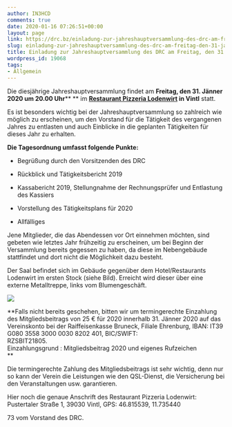 ```yaml
---
author: IN3HCD
comments: true
date: 2020-01-16 07:26:51+00:00
layout: page
link: https://drc.bz/einladung-zur-jahreshauptversammlung-des-drc-am-freitag-den-31-jaenner-2020/
slug: einladung-zur-jahreshauptversammlung-des-drc-am-freitag-den-31-jaenner-2020
title: Einladung zur Jahreshauptversammlung des DRC am Freitag, den 31. Jänner 2020.
wordpress_id: 19068
tags:
- Allgemein
---
```





Die diesjährige Jahreshauptversammlung findet am **Freitag, den 31. Jänner 2020 um 20.00 Uhr**** ** im **[Restaurant Pizzeria Lodenwirt](https://www.lodenwirt.com/) in Vintl** statt.




Es ist besonders wichtig bei der Jahreshauptversammlung so zahlreich wie möglich zu erscheinen, um den Vorstand für die Tätigkeit des vergangenen Jahres zu entlasten und auch Einblicke in die geplanten Tätigkeiten für dieses Jahr zu erhalten.




**Die Tagesordnung umfasst folgende Punkte:**






  * Begrüßung durch den Vorsitzenden des DRC


  * Rückblick und Tätigkeitsbericht 2019


  * Kassabericht 2019, Stellungnahme der Rechnungsprüfer und Entlastung des Kassiers


  * Vorstellung des Tätigkeitsplans für 2020


  * Allfälliges




Jene Mitglieder, die das Abendessen vor Ort einnehmen möchten, sind gebeten wie letztes Jahr frühzeitig zu erscheinen, um bei Beginn der Versammlung bereits gegessen zu haben, da diese im Nebengebäude stattfindet und dort nicht die Möglichkeit dazu besteht.




Der Saal befindet sich im Gebäude gegenüber dem Hotel/Restaurants Lodenwirt im ersten Stock (siehe Bild). Erreicht wird dieser über eine externe Metalltreppe, links vom Blumengeschäft.




![](https://drc.bz/wp-content/uploads/2020/01/loden.jpg)




**Falls nicht bereits geschehen, bitten wir um termingerechte Einzahlung des Mitgliedsbeitrags von 25 € für 2020 innerhalb 31. Jänner 2020 auf das Vereinskonto bei der Raiffeisenkasse Bruneck, Filiale Ehrenburg, IBAN: IT39 G080 3558 3000 0030 8202 401, BIC/SWIFT: RZSBIT21805.                                                                                          Einzahlungsgrund : Mitgliedsbeitrag 2020 und eigenes Rufzeichen  
**




Die termingerechte Zahlung des Mitgliedsbeitrags ist sehr wichtig, denn nur so kann der Verein die Leistungen wie den QSL-Dienst, die Versicherung bei den Veranstaltungen usw. garantieren.




Hier noch die genaue Anschrift des Restaurant Pizzeria Lodenwirt: Pustertaler Straße 1, 39030 Vintl, GPS: 46.815539, 11.735440




73 vom Vorstand des DRC.



